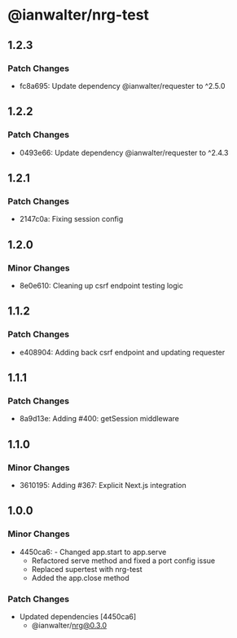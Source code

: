 # @ianwalter/nrg-test

## 1.2.3

### Patch Changes

- fc8a695: Update dependency @ianwalter/requester to ^2.5.0

## 1.2.2

### Patch Changes

- 0493e66: Update dependency @ianwalter/requester to ^2.4.3

## 1.2.1

### Patch Changes

- 2147c0a: Fixing session config

## 1.2.0

### Minor Changes

- 8e0e610: Cleaning up csrf endpoint testing logic

## 1.1.2

### Patch Changes

- e408904: Adding back csrf endpoint and updating requester

## 1.1.1

### Patch Changes

- 8a9d13e: Adding #400: getSession middleware

## 1.1.0

### Minor Changes

- 3610195: Adding #367: Explicit Next.js integration

## 1.0.0

### Minor Changes

- 4450ca6: - Changed app.start to app.serve
  - Refactored serve method and fixed a port config issue
  - Replaced supertest with nrg-test
  - Added the app.close method

### Patch Changes

- Updated dependencies [4450ca6]
  - @ianwalter/nrg@0.3.0
